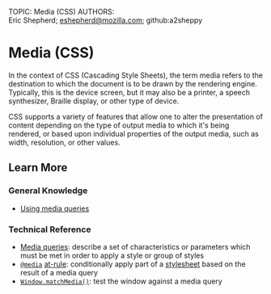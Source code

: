 TOPIC: Media (CSS)
AUTHORS: Eric Shepherd; eshepherd@mozilla.com; github:a2sheppy

# Media (CSS)

In the context of CSS (Cascading Style Sheets), the term media refers to the destination to which the
document is to be drawn by the rendering engine. Typically, this is the device screen, but it may
also be a printer, a speech synthesizer, Braille display, or other type of device.

CSS supports a variety of features that allow one to alter the presentation of content depending on
the type of output media to which it's being rendered, or based upon individual properties of the
output media, such as width, resolution, or other values.

## Learn More

### General Knowledge

- [Using media queries](https://wiki.developer.mozilla.org/en-US/docs/Web/CSS/Media_Queries/Using_media_queries)

### Technical Reference

- [Media queries](https://wiki.developer.mozilla.org/en-US/docs/Web/CSS/Media_Queries): describe a
set of characteristics or parameters which must be met in order to apply a style or group of styles
- [`@media`](https://wiki.developer.mozilla.org/en-US/docs/Web/CSS/@media) [at-rule](https://wiki.developer.mozilla.org/en-US/docs/Web/CSS/At-rule):
conditionally apply part of a [stylesheet](https://developer.mozilla.org/en-US/docs/Learn/CSS/Introduction_to_CSS/How_CSS_works#How_to_apply_your_CSS_to_your_HTML)
based on the result of a media query
- [`Window.matchMedia()`](https://wiki.developer.mozilla.org/en-US/docs/Web/API/Window/matchMedia):
test the window against a media query
